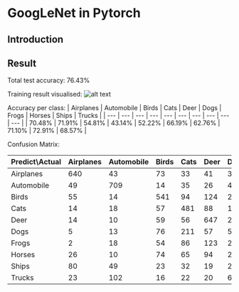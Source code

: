 # GoogLeNet in Pytorch

## Introduction

## Result

Total test accuracy: 76.43%

Training result visualised:
![alt text](https://github.com/jason2468087/Pytorch-Inception/blob/main/img/Inception%20Result.png?raw=true)

Accuracy per class:
| Airplanes | Automobile | Birds | Cats | Deer | Dogs | Frogs | Horses | Ships | Trucks |
| --- | --- | --- | --- | --- | --- | --- | --- | --- | --- |
| 70.48% | 71.91% | 54.81% | 43.14% | 52.22% | 66.19% | 62.76% | 71.10% | 72.91% | 68.57% |

Confusion Matrix:

| Predict\Actual | Airplanes | Automobile | Birds | Cats | Deer | Dogs | Frogs | Horses | Ships | Trucks |
| --- | --- | --- | --- | --- | --- | --- | --- | --- | --- | --- |
| Airplanes | 640 | 43 | 73 | 33 | 41 | 3 | 8 | 19 | 98 | 42 |
| Automobile | 49 | 709 | 14 | 35 | 26 | 4 | 7 | 7 | 47 | 102 |
| Birds | 55 | 14 | 541 | 94 | 124 | 25 | 95 | 26 | 16 | 10 |
| Cats | 14 | 18 | 57 | 481 | 88 | 141 | 123 | 31 | 19 | 28 |
| Deer | 14 | 10 | 59 | 56 | 647 | 28 | 84 | 80 | 12 | 10 |
| Dogs | 5 | 13 | 76 | 211 | 57 | 509 | 48 | 56 | 6 | 19 |
| Frogs | 2 | 18 | 54 | 86 | 123 | 22 | 664 | 6 | 9 | 16 |
| Horses | 26 | 10 | 74 | 65 | 94 | 29 | 15 | 625 | 8 | 54 |
| Ships | 80 | 49 | 23 | 32 | 19 | 2 | 10 | 8 | 724 | 53 |
| Trucks | 23 | 102 | 16 | 22 | 20 | 6 | 4 | 21 | 54 | 732 |

